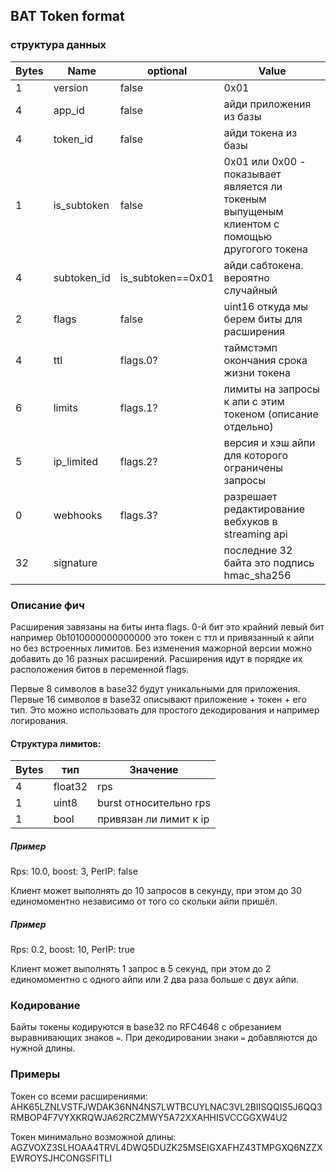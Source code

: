 ## BAT Token format

### структура данных

| Bytes | Name        | optional          | Value                                                                                        |
|-------|-------------|-------------------|----------------------------------------------------------------------------------------------|
| 1     | version     | false             | 0x01                                                                                         |
| 4     | app_id      | false             | айди приложения из базы                                                                      |
| 4     | token_id    | false             | айди токена из базы                                                                          |
| 1     | is_subtoken | false             | 0x01 или 0x00 - показывает является ли токеным выпущеным клиентом с помощью другогого токена |
| 4     | subtoken_id | is_subtoken==0x01 | айди сабтокена. вероятно случайный                                                           |
| 2     | flags       | false             | uint16 откуда мы берем биты для расширения                                                   |
| 4     | ttl         | flags.0?          | таймстэмп окончания срока жизни токена                                                       |
| 6     | limits      | flags.1?          | лимиты на запросы к апи с этим токеном  (описание отдельно)                                  |
| 5     | ip_limited  | flags.2?          | версия и хэш айпи для которого ограничены запросы                                            |
| 0     | webhooks    | flags.3?          | разрешает редактирование вебхуков в streaming api                                            |
| 32    | signature   |                   | последние 32 байта это подпись hmac_sha256                                                   |

### Описание фич

Расширения завязаны на биты инта flags. 0-й бит это крайний левый бит например 0b1010000000000000 это токен с ттл и привязанный к айпи но без встроенных лимитов.
Без изменения мажорной версии можно добавить до 16 разных расширений. Расширения идут в порядке их расположения битов в переменной flags.

Первые 8 символов в base32 будут уникальными для приложения. Первые 16 символов в base32 описывают приложение + токен + его тип. Это можно использовать для простого декодирования и например логирования.

#### Структура лимитов:

| Bytes | тип     | Значение               |
|-------|---------|------------------------|
| 4     | float32 | rps                    |
| 1     | uint8   | burst относительно rps |
| 1     | bool    | привязан ли лимит к ip |

##### Пример

Rps: 10.0, boost: 3, PerIP: false

Клиент может выполнять до 10 запросов в секунду, при этом до 30 единомоментно независимо от того со скольки айпи пришёл.

##### Пример

Rps: 0.2, boost: 10, PerIP: true

Клиент может выполнять 1 запрос в 5 секунд, при этом до 2 единомоментно с одного айпи или 2 два раза больше с двух айпи.

### Кодирование

Байты токены кодируются в base32 по RFC4648 с обрезанием выравнивающих знаков `=`. При декодировании знаки `=` добавляются до нужной длины.


### Примеры

Токен со всеми расширениями:
AHK65LZNLVSTFJWDAK36NN4NS7LWTBCUYLNAC3VL2BIISQQIS5J6QQ3RMBOP4F7VYXKRQWJA62RCZMWY5A72XXAHHISVCCGGXW4U2

Токен минимально возможной длины:
AGZVOXZ3SLHOAA4TRVL4DWQ5DUZK25MSEIGXAFHZ43TMPGXQ6NZZXEWROYSJHCONGSFITLI
